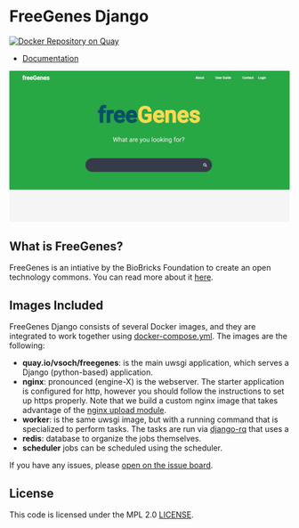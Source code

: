 # FreeGenes Django

[![Docker Repository on Quay](https://quay.io/repository/vsoch/freegenes/status "Docker Repository on Quay")](https://quay.io/repository/vsoch/freegenes)

 - [Documentation](https://vsoch.github.io/freegenes/)

![docs/assets/img/freegenes.png](docs/assets/img/freegenes.png)


## What is FreeGenes?

FreeGenes is an intiative by the BioBricks Foundation to create
an open technology commons. You can read more about it [here](https://biobricks.org/freegenes/).

## Images Included

FreeGenes Django consists of several Docker images, and they are integrated 
to work together using [docker-compose.yml](docker-compose.yml). 
The images are the following:

 - **quay.io/vsoch/freegenes**: is the main uwsgi application, which serves a Django (python-based) application.
 - **nginx**: pronounced (engine-X) is the webserver. The starter application is configured for http, however you should follow the instructions to set up https properly. Note that we build a custom nginx image that takes advantage of the [nginx upload module](https://www.nginx.com/resources/wiki/modules/upload/).
 - **worker**: is the same uwsgi image, but with a running command that is specialized to perform tasks. The tasks are run via [django-rq](https://github.com/rq/django-rq) that uses a
 - **redis**: database to organize the jobs themselves.
 - **scheduler** jobs can be scheduled using the scheduler.

If you have any issues, please [open on the issue board](https://github.com/singularityhub/sregistry/issues).

## License

This code is licensed under the MPL 2.0 [LICENSE](LICENSE).
